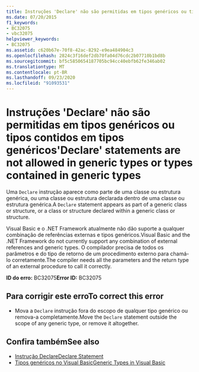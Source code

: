 ```yaml
---
title: Instruções 'Declare' não são permitidas em tipos genéricos ou tipos contidos em tipos genéricos
ms.date: 07/20/2015
f1_keywords:
- BC32075
- vbc32075
helpviewer_keywords:
- BC32075
ms.assetid: c620b67e-70f8-42ac-8292-e9ea484904c3
ms.openlocfilehash: 2824c3f16def2db70fa04d76cdc2b07710b1bd8b
ms.sourcegitcommit: bf5c5850654187705bc94cc40ebfb62fe346ab02
ms.translationtype: MT
ms.contentlocale: pt-BR
ms.lasthandoff: 09/23/2020
ms.locfileid: "91093531"
---
```

# <a name="declare-statements-are-not-allowed-in-generic-types-or-types-contained-in-generic-types"></a><span data-ttu-id="44464-102">Instruções 'Declare' não são permitidas em tipos genéricos ou tipos contidos em tipos genéricos</span><span class="sxs-lookup"><span data-stu-id="44464-102">'Declare' statements are not allowed in generic types or types contained in generic types</span></span>

<span data-ttu-id="44464-103">Uma `Declare` instrução aparece como parte de uma classe ou estrutura genérica, ou uma classe ou estrutura declarada dentro de uma classe ou estrutura genérica.</span><span class="sxs-lookup"><span data-stu-id="44464-103">A `Declare` statement appears as part of a generic class or structure, or a class or structure declared within a generic class or structure.</span></span>  
  
 <span data-ttu-id="44464-104">Visual Basic e o .NET Framework atualmente não dão suporte a qualquer combinação de referências externas e tipos genéricos.</span><span class="sxs-lookup"><span data-stu-id="44464-104">Visual Basic and the .NET Framework do not currently support any combination of external references and generic types.</span></span> <span data-ttu-id="44464-105">O compilador precisa de todos os parâmetros e do tipo de retorno de um procedimento externo para chamá-lo corretamente.</span><span class="sxs-lookup"><span data-stu-id="44464-105">The compiler needs all the parameters and the return type of an external procedure to call it correctly.</span></span>  
  
 <span data-ttu-id="44464-106">**ID do erro:** BC32075</span><span class="sxs-lookup"><span data-stu-id="44464-106">**Error ID:** BC32075</span></span>  
  
## <a name="to-correct-this-error"></a><span data-ttu-id="44464-107">Para corrigir este erro</span><span class="sxs-lookup"><span data-stu-id="44464-107">To correct this error</span></span>  
  
- <span data-ttu-id="44464-108">Mova a `Declare` instrução fora do escopo de qualquer tipo genérico ou remova-a completamente.</span><span class="sxs-lookup"><span data-stu-id="44464-108">Move the `Declare` statement outside the scope of any generic type, or remove it altogether.</span></span>  
  
## <a name="see-also"></a><span data-ttu-id="44464-109">Confira também</span><span class="sxs-lookup"><span data-stu-id="44464-109">See also</span></span>

- [<span data-ttu-id="44464-110">Instrução Declare</span><span class="sxs-lookup"><span data-stu-id="44464-110">Declare Statement</span></span>](../language-reference/statements/declare-statement.md)
- [<span data-ttu-id="44464-111">Tipos genéricos no Visual Basic</span><span class="sxs-lookup"><span data-stu-id="44464-111">Generic Types in Visual Basic</span></span>](../programming-guide/language-features/data-types/generic-types.md)
